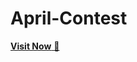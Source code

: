 # April-Contest
<a href = " https://shubham2511github.github.io/April-Contest/">**Visit Now** 🚀</a>
